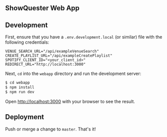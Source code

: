 ## ShowQuester Web App

## Development

First, ensure that you have a `.env.development.local` (or similar) file with the following credentials:

```
VENUE_SEARCH_URL="/api/exampleVenueSearch"
CREATE_PLAYLIST_URL="/api/exampleCreatePlaylist"
SPOTIFY_CLIENT_ID="<your_client_id>"
REDIRECT_URL="http://localhost:3000"
```

Next, `cd` into the `webapp` directory and run the development server:

```bash
$ cd webapp
$ npm install
$ npm run dev
```

Open [http://localhost:3000](http://localhost:3000) with your browser to see the result.

## Deployment

Push or merge a change to `master`. That's it!
